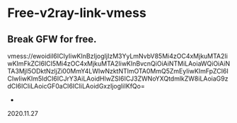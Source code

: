 # Free-v2ray-link-vmess
Break GFW for free.  
-
vmess://ewoidiI6ICIyIiwKInBzIjogIjIzM3YyLmNvbV85Mi4zOC4xMjkuMTA2IiwKImFkZCI6ICI5Mi4zOC4xMjkuMTA2IiwKInBvcnQiOiAiNTMiLAoiaWQiOiAiNTA3MjI5ODktNzljZi00MmY4LWIwNzktNTlmOTA0MmQ5ZmEyIiwKImFpZCI6ICIwIiwKIm5ldCI6ICJrY3AiLAoidHlwZSI6ICJ3ZWNoYXQtdmlkZW8iLAoiaG9zdCI6ICIiLAoicGF0aCI6ICIiLAoidGxzIjogIiIKfQo=

-
2020.11.27
